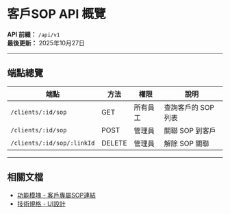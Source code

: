 # 客戶SOP API 概覽

**API 前綴：** `/api/v1`  
**最後更新：** 2025年10月27日

---

## 端點總覽

| 端點 | 方法 | 權限 | 說明 |
|------|------|------|------|
| `/clients/:id/sop` | GET | 所有員工 | 查詢客戶的 SOP 列表 |
| `/clients/:id/sop` | POST | 管理員 | 關聯 SOP 到客戶 |
| `/clients/:id/sop/:linkId` | DELETE | 管理員 | 解除 SOP 關聯 |

---

## 相關文檔

- [功能模塊 - 客戶專屬SOP連結](../../功能模塊/19-客戶專屬SOP連結.md)
- [技術規格 - UI設計](../../技術規格/客戶SOP/UI設計.md)

